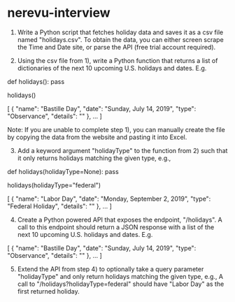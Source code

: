 # nerevu-interview
1) Write a Python script that fetches holiday data and saves it as a csv file named "holidays.csv".​ To obtain the data, you can either screen scrape the Time and Date​ site, or parse the API (free trial​ account required).

2) Using the csv file from 1), write a​ Python​ function that returns a list of dictionaries of the next 10 upcoming U.S. holidays and dates. E.g.

def holidays​():​
    pass


holidays​()​

[
    {
        "name​": "Bastille Day​",
        "date": "Sunday, July 14, 2019",
        "type": "Observance",
        "details​": ""
    },
    ...
]

Note: If you are unable to complete step 1), you can manually create the file by copying the data from the website and pasting it into Excel.​ ​  

3) Add a keyword argument "holidayType​"​ to the function from 2) such that it only returns holidays matching the given type, e.g., 

def holidays​(holidayType​​=None​):​
    pass

holidays​​(holidayType​​​="federal")    

[
   {
       "name​": "Labor​ Day​",
       "date": "Monday​, September 2, 2019",
       "type": "Federal Holiday​",
       "details​": ""
   },
   ...
]

4) Create a Python powered API that exposes the endpoint, "/holidays". A call to this endpoint should return a JSON response with a list of the next 10 upcoming U.S. holidays and dates. E.g.

[
    {
        "name​": "Bastille Day​",
        "date": "Sunday, July 14, 2019",
        "type": "Observance",
        "details​": ""
    },
    ...​
] 

5) Extend the API from step 4) to optionally take a query parameter "holidayType" and only return holidays matching the given type, e.g., A call to "/holidays?holidayType​=federal"​ should have "Labor Day" as the first returned holiday.